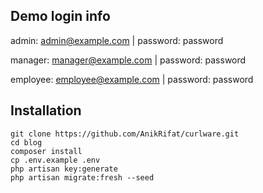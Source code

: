 ## Demo login info

admin: admin@example.com | password: password

manager: manager@example.com | password: password

employee: employee@example.com | password: password

## Installation

```
git clone https://github.com/AnikRifat/curlware.git
cd blog
composer install
cp .env.example .env
php artisan key:generate
php artisan migrate:fresh --seed

```
